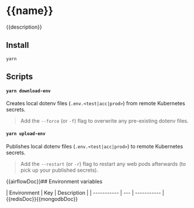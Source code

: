 # {{name}}

{{description}}

## Install

```shell
yarn
```

## Scripts

#### `yarn download-env`

Creates local dotenv files (`.env.<test|acc|prod>`) from remote Kubernetes secrets.

> Add the `--force` (or `-f`) flag to overwrite any pre-existing dotenv files.

#### `yarn upload-env`

Publishes local dotenv files (`.env.<test|acc|prod>`) to remote Kubernetes secrets.

> Add the `--restart` (or `-r`) flag to restart any web pods afterwards (to pick up your published secrets).

{{airflowDoc}}## Environment variables

| Environment | Key | Description |
| ----------- | --- | ----------- |{{redisDoc}}{{mongodbDoc}}
